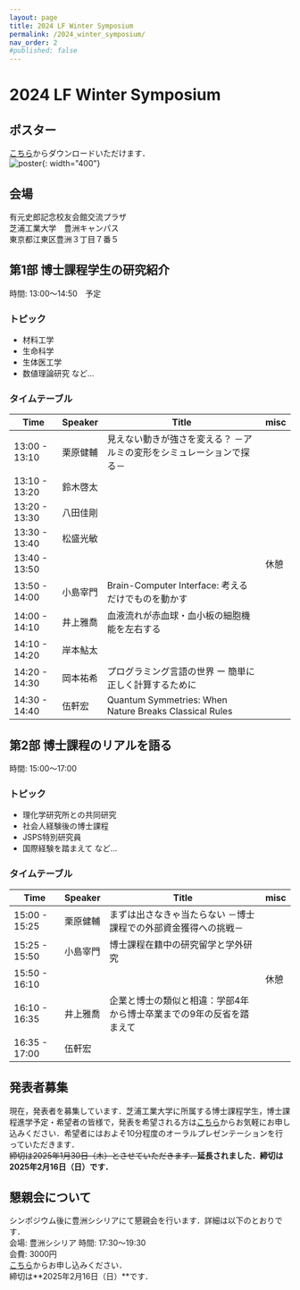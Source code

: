 ```yaml
---
layout: page
title: 2024 LF Winter Symposium
permalink: /2024_winter_symposium/
nav_order: 2
#published: false
---
```


# 2024 LF Winter Symposium

## ポスター
[こちら](/files/2024_lf_winter_symposium_flyer.pdf)からダウンロードいただけます．  
![poster](/files/2024_lf_winter_symposium_flyer.jpg){: width="400"}  

## 会場
有元史郎記念校友会館交流プラザ  
芝浦工業大学　豊洲キャンパス  
東京都江東区豊洲３丁目７番５  

## 第1部 博士課程学生の研究紹介
時間: 13:00〜14:50　予定  
### トピック
- 材料工学
- 生命科学
- 生体医工学
- 数値理論研究 など...  

### タイムテーブル

| Time | Speaker | Title | misc |
| ---- | ------- | ----- | ---- |
| 13:00 - 13:10 | 栗原健輔 | 見えない動きが強さを変える？ －アルミの変形をシミュレーションで探る－ | |
| 13:10 - 13:20 | 鈴木啓太 | | |
| 13:20 - 13:30 | 八田佳剛 | | |
| 13:30 - 13:40 | 松盛光敏 | | |
| 13:40 - 13:50 | | | 休憩 |
| 13:50 - 14:00 | 小島宰門 | Brain-Computer Interface: 考えるだけでものを動かす | |
| 14:00 - 14:10 | 井上雅喬 | 血液流れが赤血球・血小板の細胞機能を左右する | |
| 14:10 - 14:20 | 岸本鮎太 | | |
| 14:20 - 14:30 | 岡本祐希 | プログラミング言語の世界 ー 簡単に正しく計算するために | |
| 14:30 - 14:40 | 伍軒宏 | Quantum Symmetries: When Nature Breaks Classical Rules | |

## 第2部 博士課程のリアルを語る
時間: 15:00〜17:00
### トピック
- 理化学研究所との共同研究
- 社会人経験後の博士課程
- JSPS特別研究員
- 国際経験を踏まえて など...

### タイムテーブル

| Time | Speaker | Title | misc |
| ---- | ------- | ----- | ---- |
| 15:00 - 15:25  | 栗原健輔 | まずは出さなきゃ当たらない －博士課程での外部資金獲得への挑戦－ | |
| 15:25 - 15:50  | 小島宰門 | 博士課程在籍中の研究留学と学外研究 | |
| 15:50 - 16:10  | | | 休憩 |
| 16:10 - 16:35  | 井上雅喬 | 企業と博士の類似と相違：学部4年から博士卒業までの9年の反省を踏まえて | |
| 16:35 - 17:00  | 伍軒宏 | | |

## 発表者募集
現在，発表者を募集しています．芝浦工業大学に所属する博士課程学生，博士課程進学予定・希望者の皆様で，発表を希望される方は[こちら](https://forms.gle/P1wzJv7if1uEz3aE8)からお気軽にお申し込みください．希望者にはおよそ10分程度のオーラルプレゼンテーションを行っていただきます．  
~~締切は2025年1月30日（木）とさせていただきます．~~**延長されました．締切は2025年2月16日（日）です．**

## 懇親会について
シンポジウム後に豊洲シシリアにて懇親会を行います．詳細は以下のとおりです．  
会場: 豊洲シシリア
時間: 17:30〜19:30  
会費: 3000円  
[こちら](https://forms.gle/P1wzJv7if1uEz3aE8)からお申し込みください．  
締切は**2025年2月16日（日）**です．